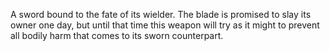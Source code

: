 A sword bound to the fate of its wielder. The blade is promised to slay its owner one day, but until that time this weapon will try as it might to prevent all bodily harm that comes to its sworn counterpart.